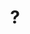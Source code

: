---
pid: ls110
title: "?"
location_transcription: Logan Square
coordinates: "[-75.170643381198, 39.957673946489]"
zipcode: '19123'
gen_neighborhood: North Philadelphia
neighborhood: Northern Liberties,Loft District
outside_phl: 
age: '7'
age_range: 6-13
instagram: 
image_file_name: ls_110.jpg
proposal_transcription: I want to monument cats.
topic: 
topic_summary: 
type: 
keywords_other: 
credit: Lucy
image_labels: 
twitter: 
facebook: 
permalink: "/monuments/ls110/"
layout: item-page
---